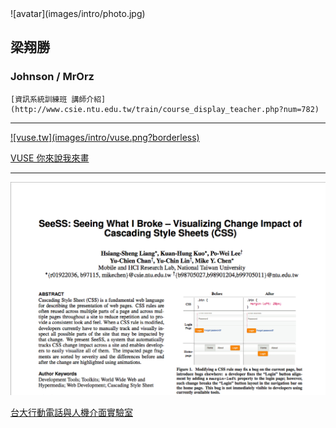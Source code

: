<div class="row">
  <div class="span2">
    ![avatar](images/intro/photo.jpg)
  </div>
  <div class="span4">
    <h2>梁翔勝</h2>
    <h3>Johnson / MrOrz</h3>

    [資訊系統訓練班 講師介紹](http://www.csie.ntu.edu.tw/train/course_display_teacher.php?num=782)
  </div>
</div>

---

<a href="http://vuse.tw" class="image">
  ![vuse.tw](images/intro/vuse.png?borderless)
</a>

[VUSE 你來說我來畫](http://vuse.tw)

---

![SeeSS](images/intro/paper.png)

[台大行動電話與人機介面實驗室](http://ntumobile.org)
